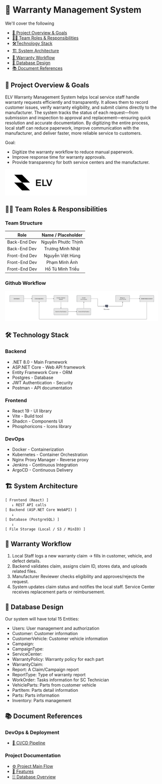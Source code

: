 # 📑 Warranty Management System

We'll cover the following
+ [🎯 Project Overview & Goals](#🎯-project-overview-goals)
+ [🧑‍💻 Team Roles & Responsibilities](#🧑‍💻-team-roles-responsibilities)
+ [ 🛠️Technology Stack](#🛠️-technology-stack)
+ [🏗️ System Architecture](#🏗️-system-architecture)
+ [🌊 Warranty Workflow](#🌊-warranty-workflow)
+ [🎨 Database Design](#🎨-database-design)
+ [📚 Document References](#📚-document-references)

## 🎯 Project Overview & Goals
ELV Warranty Management System helps local service staff handle warranty requests efficiently and transparently. It allows them to record customer issues, verify warranty eligibility, and submit claims directly to the manufacturer. The system tracks the status of each request—from submission and inspection to approval and replacement—ensuring quick resolution and accurate documentation. By digitizing the entire process, local staff can reduce paperwork, improve communication with the manufacturer, and deliver faster, more reliable service to customers.

Goal:
+ Digitize the warranty workflow to reduce manual paperwork.
+ Improve response time for warranty approvals.
+ Provide transparency for both service centers and the manufacturer.

<img src="./Resources/logo.png" alt="logo">

## 🧑‍💻 Team Roles & Responsibilities
### Team Structure
| Role              | Name / Placeholder |
| ------------------|:------------------:|
| Back-End Dev      | Nguyễn Phước Thịnh |
| Back-End Dev      | Trương Minh Nhật   |
| Front-End Dev     | Nguyễn Việt Hùng   |
| Front-End Dev     | Phạm Minh Ánh      |
| Front-End Dev     | Hồ Tú Minh Triều   |

### Github Workflow
<img src="./Resources/Github_Workflow.png" alt="Github workflow">

<!-- ## Flow Diagram -->
<!-- <img src="./Resources/Main_Flow.png" alt="Main_Flow">
<img src="./Resources/Detail_Flow.png" alt="Detail_Flow"> -->

## 🛠️ Technology Stack
### Backend
+ .NET 8.0 - Main Framework
+ ASP.NET Core - Web API framework
+ Entity Framework Core - ORM
+ Postgres - Database
+ JWT Authentication - Security
+ Postman - API documentation

### Frontend
+ React 19 - UI library
+ Vite - Build tool
+ Shadcn - Components UI
+ Phosphoricons - Icons library

### DevOps
+ Docker - Containerization
+ Kubernetes - Container Orchestration
+ Nginx Proxy Manager - Reverse proxy
+ Jenkins - Continuous Integration
+ ArgoCD - Continuous Delivery

## 🏗️ System Architecture
```
[ Frontend (React) ]
   ↓ REST API calls
[ Backend (ASP.NET Core WebAPI) ]
   ↓
[ Database (PostgreSQL) ]
   ↓
[ File Storage (Local / S3 / MinIO) ]
```

## 🌊 Warranty Workflow
1. Local Staff logs a new warranty claim → fills in customer, vehicle, and defect details.
2. Backend validates claim, assigns claim ID, stores data, and uploads related files.
3. Manufacturer Reviewer checks eligibility and approves/rejects the request.
4. System updates claim status and notifies the local staff.
Service Center receives replacement parts or reimbursement.

## 🎨 Database Design
Our system will have total 15 Entities:

+ Users: User management and authorization
+ Customer: Customer information
+ CustomerVehicle: Customer vehicle information
+ Campaign: 
+ CampaignType: 
+ ServiceCenter: 
+ WarrantyPolicy: Warranty policy for each part
+ WarrantyClaim: 
+ Report: A Claim/Campaign report
+ ReportType: Type of warranty report
+ WorkOrder: Tasks information for SC Technician
+ VehicleParts: Parts from customer vehicle
+ PartItem: Parts detail information
+ Parts: Parts information
+ Inventory: Parts management

## 📚 Document References
### DevOps & Deployment
+ [🚀 CI/CD Pipeline](CICD.md)
### Project Documentation
+ [⚙️ Project Main Flow](MAIN_FLOW.md)
+ [📰 Features](FEATURE.MD)
+ [🗄️ Database Overview](DATABASE.md)

